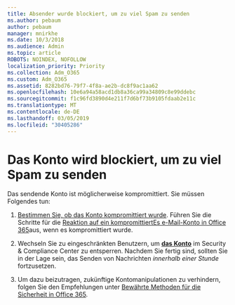 ```yaml
---
title: Absender wurde blockiert, um zu viel Spam zu senden
ms.author: pebaum
author: pebaum
manager: mnirkhe
ms.date: 10/3/2018
ms.audience: Admin
ms.topic: article
ROBOTS: NOINDEX, NOFOLLOW
localization_priority: Priority
ms.collection: Adm_O365
ms.custom: Adm_O365
ms.assetid: 8282bd76-79f7-4f8a-ae2b-dc8f9ac1aa62
ms.openlocfilehash: 10e6a94a58acd1db8a36ca99a34809c8e99ddebc
ms.sourcegitcommit: f1c96fd3890d4e211f7d6bf73b9105fdaab2e11c
ms.translationtype: MT
ms.contentlocale: de-DE
ms.lasthandoff: 03/05/2019
ms.locfileid: "30405286"
---
```

# <a name="account-is-blocked-for-sending-too-much-spam"></a>Das Konto wird blockiert, um zu viel Spam zu senden

Das sendende Konto ist möglicherweise kompromittiert. Sie müssen Folgendes tun:
  
1. [Bestimmen Sie, ob das Konto kompromittiert wurde](https://support.microsoft.com/help/2551603/how-to-determine-whether-your-office-365-account-has-been-compromised). Führen Sie die Schritte für die [Reaktion auf ein kompromittiertEs e-Mail-Konto in Office 365](https://docs.microsoft.com/office365/securitycompliance/responding-to-a-compromised-email-account)aus, wenn es kompromittiert wurde.
    
2. Wechseln Sie zu eingeschränkten Benutzern, um **[das Konto](https://protection.office.com/?hash=/restrictedusers)** im Security &amp; Compliance Center zu entsperren. Nachdem Sie fertig sind, sollten Sie in der Lage sein, das Senden von Nachrichten *innerhalb einer Stunde* fortzusetzen. 
    
3. Um dazu beizutragen, zukünftige Kontomanipulationen zu verhindern, folgen Sie den Empfehlungen unter [Bewährte Methoden für die Sicherheit in Office 365](https://support.office.com/article/9295e396-e53d-49b9-ae9b-0b5828cdedc3.aspx).
  

